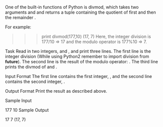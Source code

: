 One of the built-in functions of Python is divmod, which takes two arguments  and  and returns a tuple containing the quotient of  first and then the remainder .

For example:

>>> print divmod(177,10)
(17, 7)
Here, the integer division is 177/10 => 17 and the modulo operator is 177%10 => 7.

Task 
Read in two integers,  and , and print three lines. 
The first line is the integer division  (While using Python2 remember to import division from __future__). 
The second line is the result of the modulo operator: . 
The third line prints the divmod of  and .

Input Format 
The first line contains the first integer, , and the second line contains the second integer, .

Output Format 
Print the result as described above.

Sample Input

177
10
Sample Output

17
7
(17, 7)
